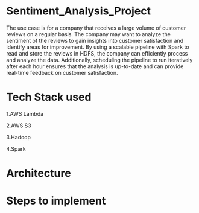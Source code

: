 # Sentiment_Analysis_Project

The use case is for a company that receives a large volume of customer reviews on a regular basis. The company may want to analyze the sentiment of the reviews to gain insights into customer satisfaction and identify areas for improvement. By using a scalable pipeline with Spark to read and store the reviews in HDFS, the company can efficiently process and analyze the data. Additionally, scheduling the pipeline to run iteratively after each hour ensures that the analysis is up-to-date and can provide real-time feedback on customer satisfaction.


# Tech Stack used

1.AWS Lambda 

2.AWS S3

3.Hadoop

4.Spark

# Architecture


# Steps to implement
